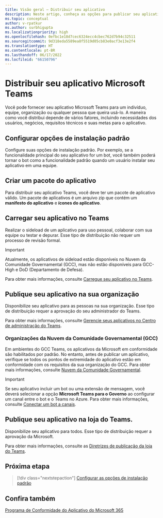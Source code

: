 ```yaml
---
title: Visão geral – Distribuir seu aplicativo
description: Neste artigo, conheça as opções para publicar seu aplicativo Microsoft Teams, carregar e implantar seu aplicativo e GCC.
ms.topic: conceptual
author: v-rpatkur
ms.author: surbhigupta
ms.localizationpriority: high
ms.openlocfilehash: 0efbc1e18d7cec6324ecc4cbec762d7b94c32511
ms.sourcegitcommit: 9d318eda5589ea8f5519d05cb83e0acf3e13e2f4
ms.translationtype: HT
ms.contentlocale: pt-BR
ms.lasthandoff: 06/17/2022
ms.locfileid: "66150796"
---
```

# <a name="distribute-your-microsoft-teams-app"></a>Distribuir seu aplicativo Microsoft Teams

Você pode fornecer seu aplicativo Microsoft Teams para um indivíduo, equipe, organização ou qualquer pessoa que queira usá-lo. A maneira como você distribui depende de vários fatores, incluindo necessidades dos usuários, negócios, requisitos técnicos e suas metas para o aplicativo.

## <a name="configure-default-install-options"></a>Configurar opções de instalação padrão

Configure suas opções de instalação padrão. Por exemplo, se a funcionalidade principal do seu aplicativo for um bot, você também poderá tornar o bot como a funcionalidade padrão quando um usuário instalar seu aplicativo em uma equipe.

## <a name="create-your-app-package"></a>Criar um pacote do aplicativo

Para distribuir seu aplicativo Teams, você deve ter um pacote de aplicativo válido.  Um pacote de aplicativos é um arquivo zip que contém um **manifesto do aplicativo** e **ícones do aplicativo**.

## <a name="upload-your-app-in-teams"></a>Carregar seu aplicativo no Teams

Realizar o sideload de um aplicativo para uso pessoal, colaborar com sua equipe ou testar e depurar. Esse tipo de distribuição não requer um processo de revisão formal.

> [!IMPORTANT]
> Atualmente, os aplicativos de sideload estão disponíveis no Nuvem da Comunidade Governamental (GCC), mas não estão disponíveis para GCC-High e DoD (Departamento de Defesa).

Para obter mais informações, consulte [Carregue seu aplicativo no Teams](apps-upload.md).

## <a name="publish-your-app-to-your-org"></a>Publique seu aplicativo na sua organização

Disponibilize seu aplicativo para as pessoas na sua organização. Esse tipo de distribuição requer a aprovação do seu administrador do Teams.

Para obter mais informações, consulte [Gerencie seus aplicativos no Centro de administração do Teams](/MicrosoftTeams/manage-apps?toc=%2Fmicrosoftteams%2Fplatform%2Ftoc.json&bc=%2FMicrosoftTeams%2Fbreadcrumb%2Ftoc.json).

### <a name="government-community-cloud-gcc-organizations"></a>Organizações da Nuvem da Comunidade Governamental (GCC)

Em ambientes do GCC Teams, os aplicativos da Microsoft em conformidade são habilitados por padrão. No entanto, antes de publicar um aplicativo, verifique se todos os pontos de extremidade do aplicativo estão em conformidade com os requisitos da sua organização do GCC. Para obter mais informações, consulte [Nuvem da Comunidade Governamental](../app-fundamentals-overview.md#government-community-cloud).

> [!IMPORTANT]
>Se seu aplicativo incluir um bot ou uma extensão de mensagem, você deverá selecionar a opção **Microsoft Teams para o Governo** ao configurar um canal entre o bot e o Teams no Azure. Para obter mais informações, consulte [Conectar um bot a canais](/azure/bot-service/bot-service-manage-channels?view=azure-bot-service-4.0&preserve-view=true).

## <a name="publish-your-app-to-the-teams-store"></a>Publique seu aplicativo na loja do Teams.

Disponibilize seu aplicativo para todos. Esse tipo de distribuição requer a aprovação da Microsoft.

Para obter mais informações, consulte as [Diretrizes de publicação da loja do Teams](~/concepts/deploy-and-publish/appsource/publish.md).

## <a name="next-step"></a>Próxima etapa

> [!div class="nextstepaction"]
> [Configurar as opções de instalação padrão](~/concepts/deploy-and-publish/add-default-install-scope.md)

## <a name="see-also"></a>Confira também

[Programa de Conformidade do Aplicativo do Microsoft 365](/microsoft-365-app-certification/overview)
